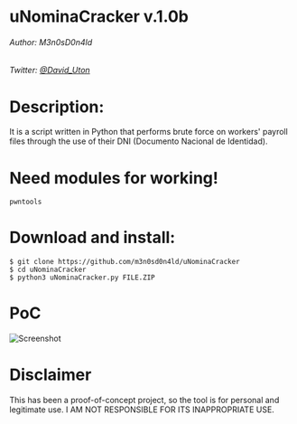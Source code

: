 # uNominaCracker v.1.0b

###### Author: M3n0sD0n4ld
###### Twitter: [@David_Uton](https://twitter.com/David_Uton)

# Description:

It is a script written in Python that performs brute force on workers' payroll files through the use of their DNI (Documento Nacional de Identidad). 

# Need modules for working!
```
pwntools
```

# Download and install:
```
$ git clone https://github.com/m3n0sd0n4ld/uNominaCracker
$ cd uNominaCracker
$ python3 uNominaCracker.py FILE.ZIP
```

# PoC
![Screenshot](https://github.com/m3n0sd0n4ld/uNominaCracker/blob/main/PoC.png)

# Disclaimer
This has been a proof-of-concept project, so the tool is for personal and legitimate use. I AM NOT RESPONSIBLE FOR ITS INAPPROPRIATE USE.
